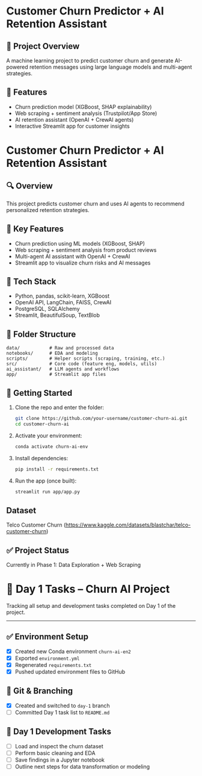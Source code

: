 # Customer Churn Predictor + AI Retention Assistant

## 🧠 Project Overview
A machine learning project to predict customer churn and generate AI-powered retention messages using large language models and multi-agent strategies.

## 🔧 Features
- Churn prediction model (XGBoost, SHAP explainability)
- Web scraping + sentiment analysis (Trustpilot/App Store)
- AI retention assistant (OpenAI + CrewAI agents)
- Interactive Streamlit app for customer insights
# Customer Churn Predictor + AI Retention Assistant

## 🔍 Overview

This project predicts customer churn and uses AI agents to recommend personalized retention strategies.

## 🧠 Key Features

* Churn prediction using ML models (XGBoost, SHAP)
* Web scraping + sentiment analysis from product reviews
* Multi-agent AI assistant with OpenAI + CrewAI
* Streamlit app to visualize churn risks and AI messages

## 🧰 Tech Stack

* Python, pandas, scikit-learn, XGBoost
* OpenAI API, LangChain, FAISS, CrewAI
* PostgreSQL, SQLAlchemy
* Streamlit, BeautifulSoup, TextBlob

## 📁 Folder Structure

```
data/           # Raw and processed data
notebooks/      # EDA and modeling
scripts/        # Helper scripts (scraping, training, etc.)
src/            # Core code (feature eng, models, utils)
ai_assistant/   # LLM agents and workflows
app/            # Streamlit app files
```

## 🚀 Getting Started

1. Clone the repo and enter the folder:

   ```bash
   git clone https://github.com/your-username/customer-churn-ai.git
   cd customer-churn-ai
   ```
2. Activate your environment:
   ```bash
   conda activate churn-ai-env
   ```
3. Install dependencies:
   ```bash
   pip install -r requirements.txt
   ```
4. Run the app (once built):
   ```bash
   streamlit run app/app.py
   ```

## Dataset
Telco Customer Churn (https://www.kaggle.com/datasets/blastchar/telco-customer-churn)


## ✅ Project Status
Currently in Phase 1: Data Exploration + Web Scraping
# 📅 Day 1 Tasks – Churn AI Project

Tracking all setup and development tasks completed on Day 1 of the project.

---

## ✅ Environment Setup
- [x] Created new Conda environment `churn-ai-en2`
- [x] Exported `environment.yml`
- [x] Regenerated `requirements.txt`
- [x] Pushed updated environment files to GitHub

## 🌱 Git & Branching
- [x] Created and switched to `day-1` branch
- [ ] Committed Day 1 task list to `README.md`

## 🔧 Day 1 Development Tasks
- [ ] Load and inspect the churn dataset
- [ ] Perform basic cleaning and EDA
- [ ] Save findings in a Jupyter notebook
- [ ] Outline next steps for data transformation or modeling